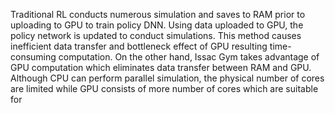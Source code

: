 Traditional RL conducts numerous simulation and saves to RAM prior to uploading to GPU to train policy DNN. Using data uploaded to GPU, the policy network is updated to conduct simulations. This method causes inefficient data transfer and bottleneck effect of GPU resulting time-consuming computation. On the other hand, Issac Gym takes advantage of GPU computation which eliminates data transfer between RAM and GPU. Although CPU can perform parallel simulation, the physical number of cores are limited while GPU consists of more number of cores which are suitable for 